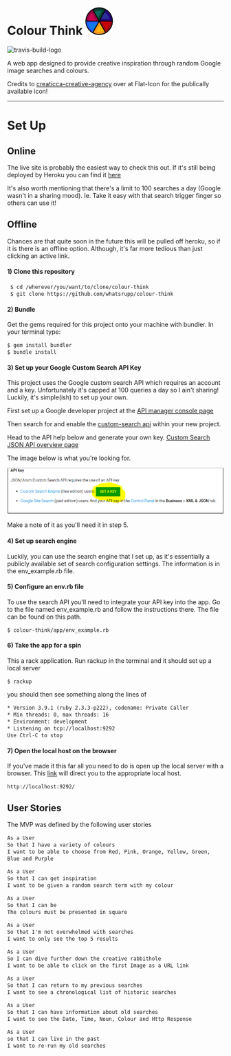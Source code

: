 # Colour Think ![wheel](app/public/images/favicon.png)


![travis-build-logo](https://travis-ci.org/whatsrupp/colour-think.svg?branch=master)

A web app designed to provide creative inspiration through random Google image searches and colours.  


Credits to [creaticca-creative-agency](http://www.flaticon.com/authors/creaticca-creative-agency) over at Flat-Icon for the publically available icon!
***

# Set Up
## Online
The live site is probably the easiest way to check this out. If it's still being deployed by Heroku you can find it [here](https://colour-think.herokuapp.com/)

It's also worth mentioning that there's a limit to 100 searches a day (Google wasn't in a sharing mood). Ie. Take it easy with that search trigger finger so others can use it!

## Offline
Chances are that quite soon in the future this will be pulled off heroku, so if it is there is an offline option. Although, it's far more tedious than just clicking an active link.

#### 1) Clone this repository

```
 $ cd /wherever/you/want/to/clone/colour-think
 $ git clone https://github.com/whatsrupp/colour-think
```


#### 2) Bundle
Get the gems required for this project onto your machine with bundler. In your terminal type:
```
$ gem install bundler
$ bundle install
```

#### 3) Set up your Google Custom Search API Key
This project uses the Google custom search API which requires an account and a key. Unfortunately it's capped at 100 queries a day so I ain't sharing! Luckily, it's simple(ish) to set up your own.

First set up a Google developer project at the
[API manager console page](https://console.developers.google.com/apis/)

Then search for and enable the [custom-search api](https://console.developers.google.com/apis/api/customsearch.googleapis.com/overview?project=colour-think&duration=PT1H) within your new project.


Head to the API help below and generate your own key.
[Custom Search JSON API overview page](https://developers.google.com/custom-search/json-api/v1/overview)

The image below is what you're looking for.

![google-api-image-help](docs/google-api-key-help.png)

Make a note of it as you'll need it in step 5.

#### 4) Set up search engine
Luckily, you can use the search engine that I set up, as it's essentially a publicly available set of search configuration settings. The information is in the env_example.rb file.

#### 5) Configure an env.rb file
To use the search API you'll need to integrate your API key into the app. Go to the file named env_example.rb and follow the instructions there. The file can be found on this path.

```
$ colour-think/app/env_example.rb
```


#### 6) Take the app for a spin
This a rack application. Run rackup in the terminal and it should set up a local server
```
$ rackup
```

you should then see something along the lines of
```
* Version 3.9.1 (ruby 2.3.3-p222), codename: Private Caller
* Min threads: 0, max threads: 16
* Environment: development
* Listening on tcp://localhost:9292
Use Ctrl-C to stop
```

#### 7) Open the local host on the browser
If you've made it this far all you need to do is open up the local server with a browser.
This [link](http://localhost:9292/) will direct you to the appropriate local host.
```
http://localhost:9292/
```


## User Stories

The MVP was defined by the following user stories

```
As a User
So that I have a variety of colours
I want to be able to choose from Red, Pink, Orange, Yellow, Green, Blue and Purple
```

```
As a User
So that I can get inspiration
I want to be given a random search term with my colour
```

```
As a User
So that I can be
The colours must be presented in square
```

```
As a User
So that I'm not overwhelmed with searches
I want to only see the top 5 results
```

```
As a User
So I can dive further down the creative rabbithole
I want to be able to click on the first Image as a URL link
```

```
As a User
So that I can return to my previous searches
I want to see a chronological list of historic searches
```

```
As a User
So that I can have information about old searches
I want to see the Date, Time, Noun, Colour and Http Response
```
```
As a User
so that I can live in the past
I want to re-run my old searches
```
